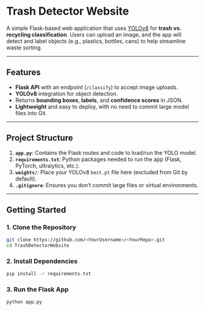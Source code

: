 # Trash Detector Website

A simple Flask-based web application that uses [YOLOv8](https://github.com/ultralytics/ultralytics) for **trash vs. recycling classification**. Users can upload an image, and the app will detect and label objects (e.g., plastics, bottles, cans) to help streamline waste sorting.

---

## Features

- **Flask API** with an endpoint (`/classify`) to accept image uploads.
- **YOLOv8** integration for object detection.
- Returns **bounding boxes**, **labels**, and **confidence scores** in JSON.
- **Lightweight** and easy to deploy, with no need to commit large model files into Git.

---

## Project Structure

1. **`app.py`**: Contains the Flask routes and code to load/run the YOLO model.  
2. **`requirements.txt`**: Python packages needed to run the app (Flask, PyTorch, ultralytics, etc.).  
3. **`weights/`**: Place your YOLOv8 `best.pt` file here (excluded from Git by default).  
4. **`.gitignore`**: Ensures you don’t commit large files or virtual environments.  

---

## Getting Started

### 1. Clone the Repository

```bash
git clone https://github.com/<YourUsername>/<YourRepo>.git
cd TrashDetectorWebsite
```

### 2. Install Dependencies

```bash
pip install -r requirements.txt
```

### 3. Run the Flask App

```bash
python app.py
```

